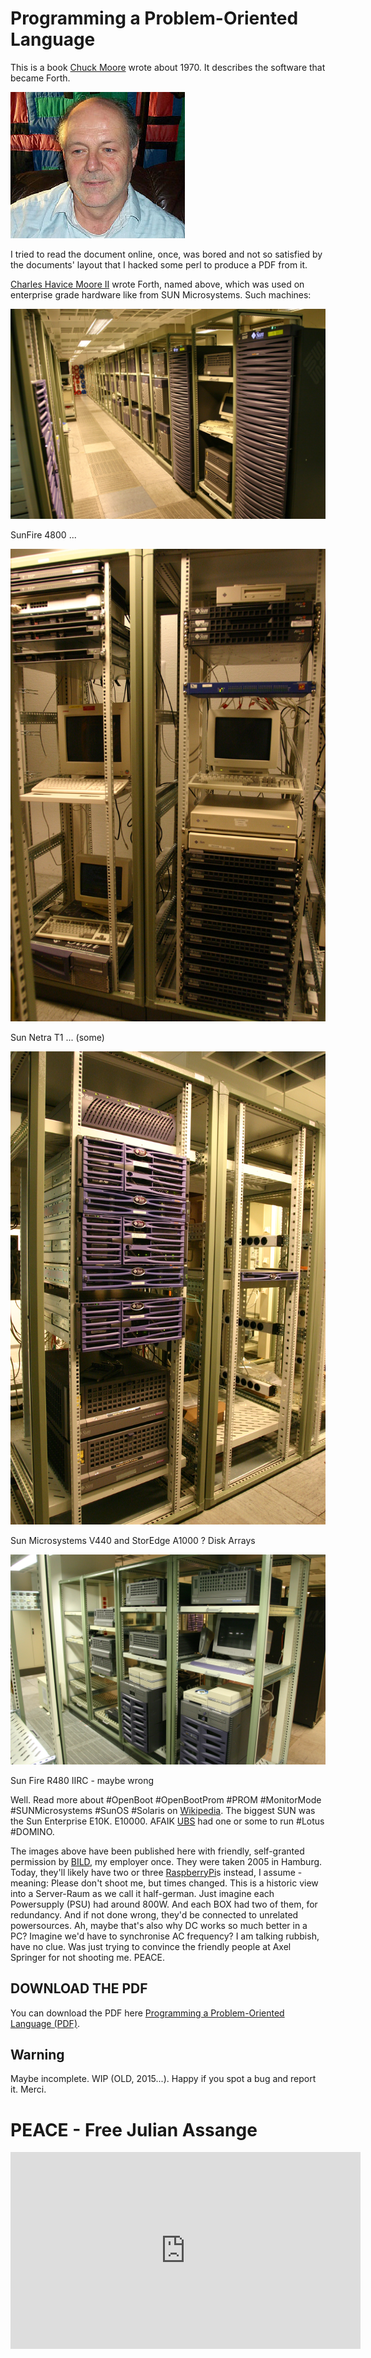 # Programming a Problem-Oriented Language

This is a book [Chuck Moore](https://colorforth.github.io/) wrote about 1970. It describes the software that became Forth.

![Chuck Moore](chuck_from_wikipedia.jpg)


I tried to read the document online, once, was bored and not so satisfied by the documents' layout that I hacked some perl to produce a PDF from it.

[Charles Havice Moore II](https://en.wikipedia.org/wiki/Charles_H._Moore) wrote Forth, named above, which was used on enterprise grade hardware like from SUN Microsystems. Such machines:


![SunFire 4800](IMG_8286.JPG)

SunFire 4800 ...

![Sun Netra T1](IMG_8290.JPG)

Sun Netra T1 ... (some)

![Sun Microsystems V440 and StorEdge A1000 ? Disk Arrays](IMG_8292.JPG)

Sun Microsystems V440 and StorEdge A1000 ? Disk Arrays

![Sun Fire R480 IIRC - maybe wrong](IMG_8293.JPG)

Sun Fire R480 IIRC - maybe wrong

Well. Read more about #OpenBoot #OpenBootProm #PROM #MonitorMode 
#SUNMicrosystems #SunOS #Solaris on 
[Wikipedia](https://en.wikipedia.org/wiki/Forth_(programming_language)). 
The biggest SUN was the Sun Enterprise E10K. E10000. AFAIK 
[UBS](https://ubs.com) had one or some to run #Lotus #DOMINO.

The images above have been published here with friendly, self-granted permission
by [BILD](https://bild.de), my employer once. They were taken 2005 in Hamburg.
Today, they'll likely have two or three [RaspberryPi](https://www.raspberrypi.org/)s
instead, I assume - meaning: Please don't shoot me, but times changed.
This is a historic view into a Server-Raum as we call it half-german.
Just imagine each Powersupply (PSU) had around 800W. And each BOX had two of them,
for redundancy. And if not done wrong, they'd be connected to unrelated powersources.
Ah, maybe that's also why DC works so much better in a PC? Imagine we'd have
to synchronise AC frequency? I am talking rubbish, have no clue.
Was just trying to convince the friendly people at Axel Springer for not shooting me.
PEACE.

## DOWNLOAD THE PDF

You can download the PDF here [Programming a Problem-Oriented Language (PDF)](POL.pdf).

## Warning

Maybe incomplete. WIP (OLD, 2015...). Happy if you spot a bug and report it. Merci.

# PEACE - Free Julian Assange

<iframe width="560" height="315" src="https://www.youtube.com/embed/chDDhwsynVg" title="YouTube video player" frameborder="0" allow="accelerometer; autoplay; clipboard-write; encrypted-media; gyroscope; picture-in-picture; web-share" allowfullscreen></iframe>
